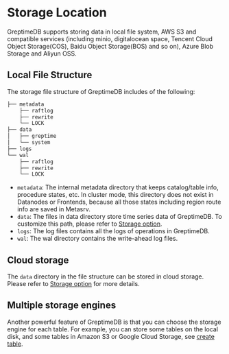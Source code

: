 # Storage Location

GreptimeDB supports storing data in local file system, AWS S3 and compatible services (including minio, digitalocean space, Tencent Cloud Object Storage(COS), Baidu Object Storage(BOS) and so on), Azure Blob Storage and Aliyun OSS.

## Local File Structure

The storage file structure of GreptimeDB includes of the following:

```cmd
├── metadata
    ├── raftlog
    ├── rewrite
    └── LOCK
├── data
│   ├── greptime
│   └── system
├── logs
└── wal
    ├── raftlog
    ├── rewrite
    └── LOCK
```

- `metadata`:  The internal metadata directory that keeps catalog/table info, procedure states, etc. In cluster mode, this directory does not exist in Datanodes or Frontends, because all those states including region route info are saved in Metasrv.
- `data`: The files in data directory store time series data of GreptimeDB. To customize this path, please refer to [Storage option](../operations/configuration.md#storage-option).
- `logs`: The log files contains all the logs of operations in GreptimeDB.
- `wal`: The wal directory contains the write-ahead log files.

## Cloud storage

The `data` directory in the file structure can be stored in cloud storage. Please refer to [Storage option](../operations/configuration.md#storage-option) for more details.

## Multiple storage engines

Another powerful feature of GreptimeDB is that you can choose the storage engine for each table. For example, you can store some tables on the local disk, and some tables in Amazon S3 or Google Cloud Storage, see [create table](/reference/sql/create.md#create-table).